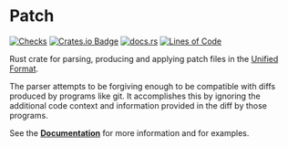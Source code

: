 # Patch

[![Checks](https://github.com/uniphil/patch-rs/actions/workflows/checks.yml/badge.svg)](https://github.com/eugenehp/patch-apply-rs/actions/workflows/checks.yml)
[![Crates.io Badge](https://img.shields.io/crates/v/patch.svg)](https://crates.io/crates/patch)
[![docs.rs](https://docs.rs/patch/badge.svg)](https://docs.rs/patch)
[![Lines of Code](https://tokei.rs/b1/github/eugenehp/patch-apply-rs)](https://github.com/eugenehp/patch-apply-rs)

Rust crate for parsing, producing and applying patch files in the [Unified Format].

The parser attempts to be forgiving enough to be compatible with diffs produced
by programs like git. It accomplishes this by ignoring the additional code
context and information provided in the diff by those programs.

See the **[Documentation]** for more information and for examples.

[Unified Format]: https://www.gnu.org/software/diffutils/manual/html_node/Unified-Format.html
[Documentation]: https://docs.rs/patch-apply
